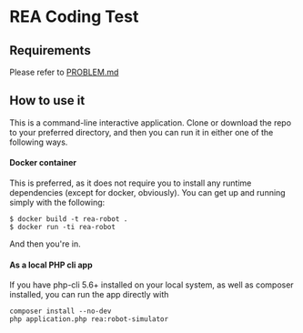 REA Coding Test
===================

Requirements
-----------
Please refer to [PROBLEM.md](PROBLEM.md)

How to use it
-----------
This is a command-line interactive application. Clone or download the repo to your preferred directory, and then you can run it in either one of the following ways.

#### Docker container
This is preferred, as it does not require you to install any runtime dependencies (except for docker, obviously). You can get up and running simply with the following:

~~~
$ docker build -t rea-robot .
$ docker run -ti rea-robot
~~~

And then you're in.

#### As a local PHP cli app
If you have php-cli 5.6+ installed on your local system, as well as composer installed, you can run the app directly with

~~~
composer install --no-dev
php application.php rea:robot-simulator
~~~